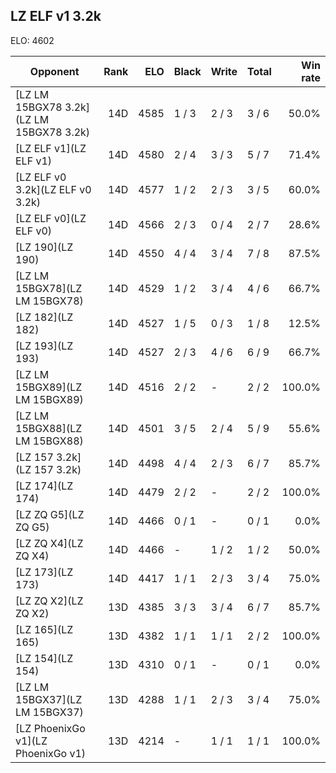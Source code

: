 ## LZ ELF v1 3.2k ##

ELO: 4602

Opponent | Rank | ELO | Black | Write | Total | Win rate
---------|-----:|----:|-------|-------|-------|-------:
[LZ LM 15BGX78 3.2k](LZ LM 15BGX78 3.2k) | 14D | 4585 | 1 / 3 | 2 / 3 | 3 / 6 | 50.0%
[LZ ELF v1](LZ ELF v1) | 14D | 4580 | 2 / 4 | 3 / 3 | 5 / 7 | 71.4%
[LZ ELF v0 3.2k](LZ ELF v0 3.2k) | 14D | 4577 | 1 / 2 | 2 / 3 | 3 / 5 | 60.0%
[LZ ELF v0](LZ ELF v0) | 14D | 4566 | 2 / 3 | 0 / 4 | 2 / 7 | 28.6%
[LZ 190](LZ 190) | 14D | 4550 | 4 / 4 | 3 / 4 | 7 / 8 | 87.5%
[LZ LM 15BGX78](LZ LM 15BGX78) | 14D | 4529 | 1 / 2 | 3 / 4 | 4 / 6 | 66.7%
[LZ 182](LZ 182) | 14D | 4527 | 1 / 5 | 0 / 3 | 1 / 8 | 12.5%
[LZ 193](LZ 193) | 14D | 4527 | 2 / 3 | 4 / 6 | 6 / 9 | 66.7%
[LZ LM 15BGX89](LZ LM 15BGX89) | 14D | 4516 | 2 / 2 | - | 2 / 2 | 100.0%
[LZ LM 15BGX88](LZ LM 15BGX88) | 14D | 4501 | 3 / 5 | 2 / 4 | 5 / 9 | 55.6%
[LZ 157 3.2k](LZ 157 3.2k) | 14D | 4498 | 4 / 4 | 2 / 3 | 6 / 7 | 85.7%
[LZ 174](LZ 174) | 14D | 4479 | 2 / 2 | - | 2 / 2 | 100.0%
[LZ ZQ G5](LZ ZQ G5) | 14D | 4466 | 0 / 1 | - | 0 / 1 | 0.0%
[LZ ZQ X4](LZ ZQ X4) | 14D | 4466 | - | 1 / 2 | 1 / 2 | 50.0%
[LZ 173](LZ 173) | 14D | 4417 | 1 / 1 | 2 / 3 | 3 / 4 | 75.0%
[LZ ZQ X2](LZ ZQ X2) | 13D | 4385 | 3 / 3 | 3 / 4 | 6 / 7 | 85.7%
[LZ 165](LZ 165) | 13D | 4382 | 1 / 1 | 1 / 1 | 2 / 2 | 100.0%
[LZ 154](LZ 154) | 13D | 4310 | 0 / 1 | - | 0 / 1 | 0.0%
[LZ LM 15BGX37](LZ LM 15BGX37) | 13D | 4288 | 1 / 1 | 2 / 3 | 3 / 4 | 75.0%
[LZ PhoenixGo v1](LZ PhoenixGo v1) | 13D | 4214 | - | 1 / 1 | 1 / 1 | 100.0%

